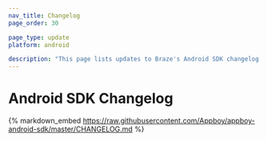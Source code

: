 ```yaml
---
nav_title: Changelog
page_order: 30

page_type: update
platform: android

description: "This page lists updates to Braze's Android SDK changelog."
---
```


# Android SDK Changelog

{% markdown_embed https://raw.githubusercontent.com/Appboy/appboy-android-sdk/master/CHANGELOG.md %}
